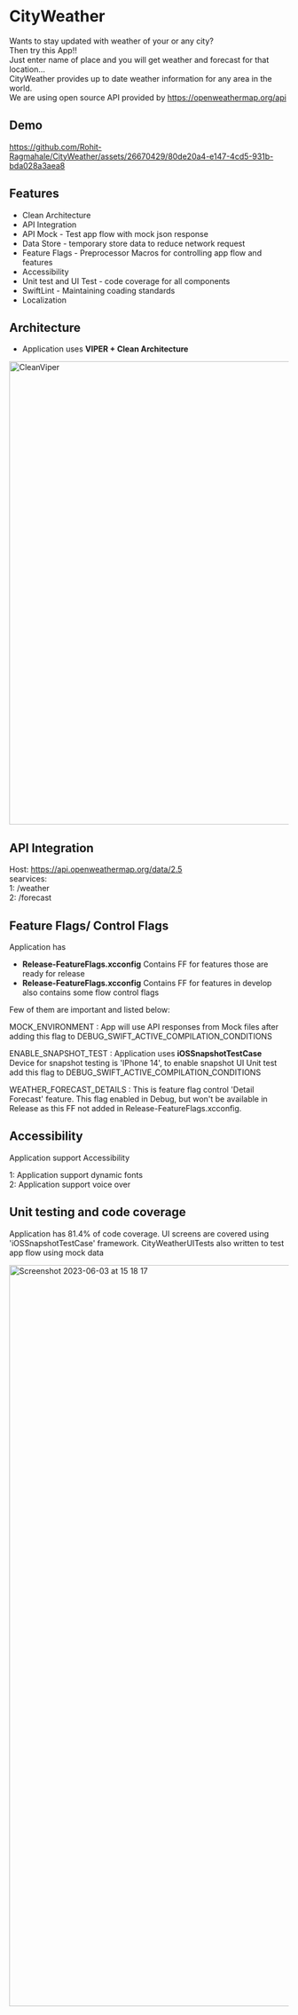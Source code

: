# CityWeather
Wants to stay updated with weather of your or any city?<br>
Then try this App!!<br>
Just enter name of place and you will get weather and forecast for that location...<br>
CityWeather provides up to date weather information for any area in the world.<br>
We are using open source API provided by https://openweathermap.org/api

## Demo

https://github.com/Rohit-Ragmahale/CityWeather/assets/26670429/80de20a4-e147-4cd5-931b-bda028a3aea8


## Features
* Clean Architecture
* API Integration
* API Mock - Test app flow with mock json response
* Data Store - temporary store data to reduce network request
* Feature Flags - Preprocessor Macros for controlling app flow and features
* Accessibility
* Unit test and UI Test - code coverage for all components
* SwiftLint - Maintaining coading standards
* Localization

## Architecture 
* Application uses **VIPER + Clean Architecture**

<img width="835" alt="CleanViper" src="https://github.com/Rohit-Ragmahale/CityWeather/assets/26670429/8347ce8c-cb76-41a9-88a4-e2e5e447d039">

## API Integration
Host: https://api.openweathermap.org/data/2.5<br>
searvices:<br>
1: /weather<br>
2: /forecast<br>

## Feature Flags/ Control Flags

Application has 
* **Release-FeatureFlags.xcconfig**  Contains FF for features those are ready for release 
* **Release-FeatureFlags.xcconfig** Contains FF for features in develop also contains some flow control flags

Few of them are important and listed below:<br>

MOCK_ENVIRONMENT : App will use API responses from Mock files after adding this flag to DEBUG_SWIFT_ACTIVE_COMPILATION_CONDITIONS<br>

ENABLE_SNAPSHOT_TEST : Application uses **iOSSnapshotTestCase** Device for snapshot testing is 'IPhone 14', to enable snapshot UI Unit test add this flag to DEBUG_SWIFT_ACTIVE_COMPILATION_CONDITIONS<br>

WEATHER_FORECAST_DETAILS : This is feature flag control 'Detail Forecast' feature. This flag enabled in Debug, but won't be available in Release as this FF not added in Release-FeatureFlags.xcconfig.<br>

## Accessibility
Application support Accessibility<br>

1: Application support dynamic fonts<br>
2: Application support voice over

## Unit testing and code coverage 
Application has 81.4% of code coverage. UI screens are covered using 'iOSSnapshotTestCase' framework.
CityWeatherUITests also written to test app flow using mock data

<img width="1336" alt="Screenshot 2023-06-03 at 15 18 17" src="https://github.com/Rohit-Ragmahale/CityWeather/assets/26670429/bdde03e1-95a5-4e32-9bfb-0e4980920886">


